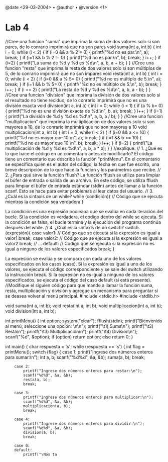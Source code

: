 @date <29-03-2004>
• @author <Bueno Vazquez Ariel Jesus>
• @version <1>

# Lab 4
//Cree una funcion "suma" que imprima la suma de dos valores solo si son pares, de lo conrario imprimirá que no son pares
void suma(int a, int b) {
    int i = 0;
    while (i < 2) {
        if (i=0 && a % 2 = 0) {
            printf("%d no es par.\n", a);
            break;
        }
        if (i=1 && b % 2 != 0) {
            printf("%d no es par.\n", b);
            break;
        }
        i++;
    }
    if (i=2) {
        printf("La suma de %d y %d es %d\n", a, b, a + b);
    }
}
//Cree una funcion "resta" que imprima la resta de dos valores solo si son múltiplos de 5, de lo conrario imprimirá que no son impares
void resta(int a, int b) {
    int i = 0;
    while (i < 2) {
        if (i=0 && a % 5= 0) {
            printf("%d no es múltiplo de 5.\n", a);
            break;
        }
        if (i=1 && b % 5= 0) {
            printf("%d no es múltiplo de 5.\n", b);
            break;
        }
        i++;
    }
    if (i == 2) {
        printf("La resta de %d y %d es %d\n", a, b, a - b);
    }
}
//Cree una funcion "division" que imprima la división de dos valores solo si el resultado no tiene reciduo, de lo conrario imprimirá que no es una división exacta
void division(int a, int b) {
    int i = 0;
    while (i < 1) {
        if (a % b= 0) {
            printf("%d no es una división exacta de %d.\n", b, a);
            break;
        }
        i++;
    }
    if (i=1) {
        printf("La división de %d y %d es %d\n", a, b, a / b);
    }
}
//Cree una funcion "multiplicacion" que imprima la multiplicación de dos valores solo si son mayores a 10, de lo conrario imprimirá que no son mayores a 10
void multiplicacion(int a, int b) {
    int i = 0;
    while (i < 2) {
        if (i=0 && a <= 10) {
            printf("%d no es mayor que 10.\n", a);
            break;
        }
        if (i=1 && b <= 10) {
            printf("%d no es mayor que 10.\n", b);
            break;
        }
        i++;
    }
    if (i=2) {
        printf("La multiplicación de %d y %d es %d\n", a, b, a * b);
    }
}
//explique: 
//      1. ¿Qué es lo que hace el código en un comentario antes de modificarlo?
El código tiene un comentario que describe la función "printMenu". En el comentario se especifica quién es el autor del código, la fecha en que fue escrito, una breve descripción de lo que hace la función y los parámetros que recibe.
//      2. ¿Para qué sirve la función fflush?
La función fflush se utiliza para limpiar el búfer de entrada o salida de un archivo. En este código, se utiliza fflush para limpiar el búfer de entrada estándar (stdin) antes de llamar a la función scanf. Esto se hace para evitar problemas al leer datos del usuario.
//      3. ¿Cuál es la sintaxis de un while?
while (condición){
// Código que se ejecuta mientras la condición sea verdadera
}

La condición es una expresión booleana que se evalúa en cada iteración del bucle. Si la condición es verdadera, el código dentro del while se ejecuta. Si la condición es falsa, el bucle termina y la ejecución del programa continúa después del while.
//      4. ¿Cuál es la sintaxis de un switch?
switch (expresión){
case valor1:
// Código que se ejecuta si la expresión es igual a valor1
break;
case valor2:
// Código que se ejecuta si la expresión es igual a valor2
break;
// ...
default:
// Código que se ejecuta si la expresión no es igual a ninguno de los valores especificados
break;
}

La expresión se evalúa y se compara con cada uno de los valores especificados en los casos (case). Si la expresión es igual a uno de los valores, se ejecuta el código correspondiente y se sale del switch utilizando la instrucción break. Si la expresión no es igual a ninguno de los valores especificados, se ejecuta el código del caso default (si está presente).
//Modifique el siguien código para que mande a llamar la función suma, resta, multiplicación y división y agregue un mecanismo para preguntar si se deasea volver al menú principal.
#include <stdio.h>
#include <stdlib.h>

void suma(int a, int b);
void resta(int a, int b);
void multiplicacion(int a, int b);
void division(int a, int b);

int printMenu() {
    int option;
    system("clear");
    fflush(stdin);
    printf("Bienvenido al menú, seleccione una opción: \n\n");
    printf("\t1) Suma\n");
    printf("\t2) Resta\n");
    printf("\t3) Multiplicación\n");
    printf("\t4) División\n");
    scanf("%d", &option);
    if (option)
        return option;
    else
        return 0;
}

int main() {
    char respuesta = 's';
    while (respuesta == 's') {
        int flag = printMenu();
        switch (flag) {
        case 1:
            printf("Ingrese dos números enteros para sumar:\n");
            int a, b;
            scanf("%d%d", &a, &b);
            suma(a, b);
            break;

        case 2:
            printf("Ingrese dos números enteros para restar:\n");
            scanf("%d%d", &a, &b);
            resta(a, b);
            break;

        case 3:
            printf("Ingrese dos números enteros para multiplicar:\n");
            scanf("%d%d", &a, &b);
            multiplicacion(a, b);
            break;

        case 4:
            printf("Ingrese dos números enteros para dividir:\n");
            scanf("%d%d", &a, &b);
            division(a, b);
            break;

        case 0:
        default:
            printf("\Nos ta 



